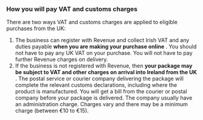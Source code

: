 ###  How you will pay VAT and customs charges

There are two ways VAT and customs charges are applied to eligible purchases
from the UK:

  1. The business can register with Revenue and collect Irish VAT and any duties payable **when you are making your purchase online** . You should not have to pay any UK VAT on your purchase. You will not have to pay further Revenue charges on delivery. 
  2. If the business is not registered with Revenue, then **your package may be subject to VAT and other charges on arrival into Ireland from the UK** . The postal service or courier company delivering the package will complete the relevant customs declarations, including where the product is manufactured. You will get a bill from the courier or postal company before your package is delivered. The company usually have an administration charge. Charges vary and there may be a minimum charge (between €10 to €15). 
